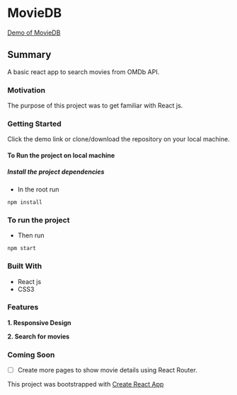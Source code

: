 # MovieDB
[Demo of MovieDB](https://yog9.github.io/MovieDB/)


## Summary 

A basic react app to search movies from OMDb API.


### Motivation
The purpose of this project was to get familiar with React js.

### Getting Started
 Click the demo link or clone/download the repository on your local machine.

#### To Run the project on local machine

##### Install the project dependencies
* In the root run 

`npm install`

### To run the project

* Then run
 
 `npm start`
 
 
### Built With
* React js
* CSS3

### Features
**1. Responsive Design**

**2. Search for movies**

### Coming Soon 
- [ ] Create more pages to show movie details using React Router.

This project was bootstrapped with [Create React App](https://github.com/facebook/create-react-app)

